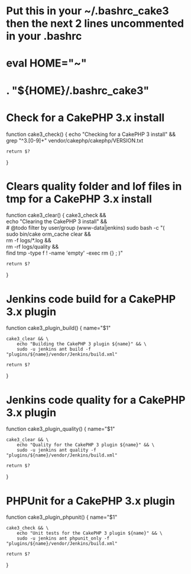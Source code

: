 # Put this in your ~/.bashrc_cake3 then the next 2 lines uncommented in your .bashrc
# eval HOME="~"
# . "${HOME}/.bashrc_cake3"

# Check for a CakePHP 3.x install
function cake3_check() {
	echo "Checking for a CakePHP 3 install" && \
		grep "^3\.[0-9]\+" vendor/cakephp/cakephp/VERSION.txt

	return $?
}

# Clears quality folder and lof files in tmp for a CakePHP 3.x install
function cake3_clear() {
	cake3_check && \
		echo "Clearing the CakePHP 3 install" && \
		# @todo filter by user/group (www-data|jenkins)
		sudo bash -c "( \
			sudo bin/cake orm_cache clear && \
			rm -f logs/*.log && \
			rm -rf logs/quality && \
			find tmp -type f ! -name 'empty' -exec rm {} \; )"

	return $?
}

# Jenkins code build for a CakePHP 3.x plugin
function cake3_plugin_build() {
	name="$1"

	cake3_clear && \
		echo "Building the CakePHP 3 plugin ${name}" && \
		sudo -u jenkins ant build -f "plugins/${name}/vendor/Jenkins/build.xml"

	return $?
}

# Jenkins code quality for a CakePHP 3.x plugin
function cake3_plugin_quality() {
	name="$1"

	cake3_clear && \
		echo "Quality for the CakePHP 3 plugin ${name}" && \
		sudo -u jenkins ant quality -f "plugins/${name}/vendor/Jenkins/build.xml"

	return $?
}

# PHPUnit for a CakePHP 3.x plugin
function cake3_plugin_phpunit() {
	name="$1"

	cake3_check && \
		echo "Unit tests for the CakePHP 3 plugin ${name}" && \
		sudo -u jenkins ant phpunit_only -f "plugins/${name}/vendor/Jenkins/build.xml"

	return $?
}